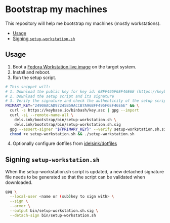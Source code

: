# Bootstrap my machines

This repository will help me bootstrap my machines (mostly workstations).

<!-- START doctoc generated TOC please keep comment here to allow auto update -->
<!-- DON'T EDIT THIS SECTION, INSTEAD RE-RUN doctoc TO UPDATE -->

- [Usage](#usage)
- [Signing `setup-workstation.sh`](#signing-setup-workstationsh)

<!-- END doctoc generated TOC please keep comment here to allow auto update -->

## Usage

1. Boot a [Fedora Workstation live image](https://fedoraproject.org/workstation/download) on the target system.
2. Install and reboot.
3. Run the setup script.

```sh
# This snippet will:
# 1. Download the public key for key id: 6BFF495F6EF46E6E (https://keybase.io/binbash)
# 2. Download the setup script and its signature
# 3. Verify the signature and check the authenticity of the setup script
PRIMARY_KEY="2490AACAD97245B59ACCB7A96BFF495F6EF46E6E" && \
  curl -s https://keybase.io/binbash/key.asc | gpg --import
  curl -sL --remote-name-all \
    dels.ink/bootstrap/bin/setup-workstation.sh \
    dels.ink/bootstrap/bin/setup-workstation.sh.sig
  gpg --assert-signer "${PRIMARY_KEY}" --verify setup-workstation.sh.sig setup-workstation.sh && \
  chmod +x setup-workstation.sh && ./setup-workstation.sh
```

4. Optionally configure dotfiles from [idelsink/dotfiles](https://github.com/idelsink/dotfiles)

## Signing `setup-workstation.sh`

When the setup-workstation.sh script is updated, a new detached signature file needs to be generated so that the script can be validated when downloaded.

```sh
gpg \
  --local-user <name or (sub)key to sign with> \
  --sign \
  --armor \
  --output bin/setup-workstation.sh.sig \
  --detach-sign bin/setup-workstation.sh
```
